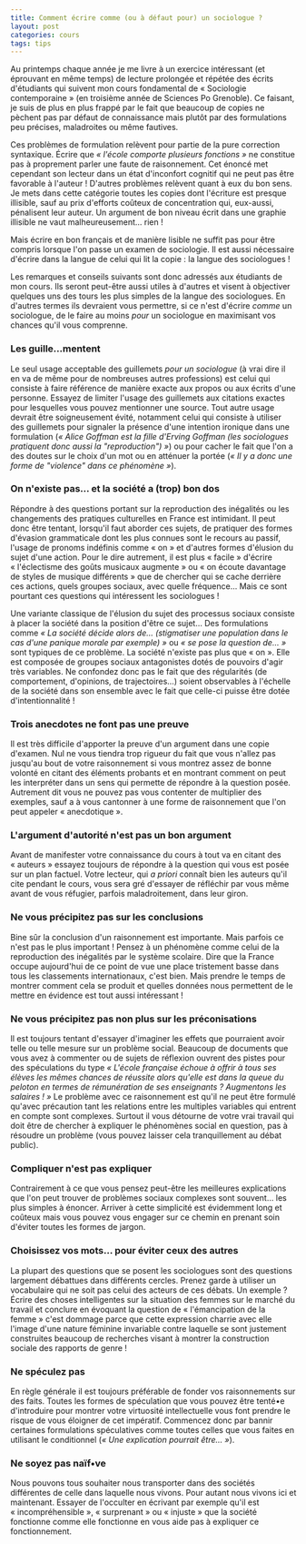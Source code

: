 ```yaml
---
title: Comment écrire comme (ou à défaut pour) un sociologue ?
layout: post
categories: cours
tags: tips
---
```


Au printemps chaque année je me livre à un exercice intéressant (et éprouvant en même temps) de lecture prolongée et répétée des écrits d'étudiants qui suivent mon cours fondamental de « Sociologie contemporaine » (en troisième année de Sciences Po Grenoble). Ce faisant, je suis de plus en plus frappé par le fait que beaucoup de copies ne pèchent pas par défaut de connaissance mais plutôt par des formulations peu précises, maladroites ou même fautives.

Ces problèmes de formulation relèvent pour partie de la pure correction syntaxique. Écrire que <i>« l'école comporte plusieurs fonctions »</i> ne constitue pas à proprement parler une faute de raisonnement. Cet énoncé met cependant son lecteur dans un état d'inconfort cognitif qui ne peut pas être favorable à l'auteur ! D'autres problèmes relèvent quant à eux du bon sens. Je mets dans cette catégorie toutes les copies dont l'écriture est presque illisible, sauf au prix d'efforts coûteux de concentration qui, eux-aussi, pénalisent leur auteur. Un argument de bon niveau écrit dans une graphie illisible ne vaut malheureusement… rien !

Mais écrire en bon français et de manière lisible ne suffit pas pour être compris lorsque l'on passe un examen de sociologie. Il est aussi nécessaire d'écrire dans la langue de celui qui lit la copie : la langue des sociologues !

Les remarques et conseils suivants sont donc adressés aux étudiants de mon cours. Ils seront peut-être aussi utiles à d'autres et visent à objectiver quelques uns des tours les plus simples de la langue des sociologues. En d'autres termes ils devraient vous permettre, si ce n'est d'écrire <i>comme</i> un sociologue, de le faire au moins <i>pour</i> un sociologue en maximisant vos chances qu'il vous comprenne.

<h3>Les guille…mentent</h3>

Le seul usage acceptable des guillemets <i>pour un sociologue</i> (à vrai dire il en va de même pour de nombreuses autres professions) est celui qui consiste à faire référence de manière exacte aux propos ou aux écrits d'une personne. Essayez de limiter l'usage des guillemets aux citations exactes pour lesquelles vous pouvez mentionner une source. Tout autre usage devrait être soigneusement évité, notamment celui qui consiste à utiliser des guillemets pour signaler la présence d'une intention ironique dans une formulation (<i>« Alice Goffman est la fille d'Erving Goffman (les sociologues pratiquent donc aussi la "reproduction") »</i>) ou pour cacher le fait que l'on a des doutes sur le choix d'un mot ou en atténuer la portée (<i>« Il y a donc une forme de "violence" dans ce phénomène »</i>).

<h3>On n'existe pas… et la société a (trop) bon dos</h3>

Répondre à des questions portant sur la reproduction des inégalités ou les changements des pratiques culturelles en France est intimidant. Il peut donc être tentant, lorsqu'il faut aborder ces sujets, de pratiquer des formes d'évasion grammaticale dont les plus connues sont le recours au passif, l'usage de pronoms indéfinis comme « on » et d'autres formes d'élusion du sujet d'une action. Pour le dire autrement, il est plus « facile » d'écrire « l'éclectisme des goûts musicaux augmente » ou « on écoute davantage de styles de musique différents » que de chercher qui se cache derrière ces actions, quels groupes sociaux, avec quelle fréquence… Mais ce sont pourtant ces questions qui intéressent les sociologues !

Une variante classique de l'élusion du sujet des processus sociaux consiste à placer la société dans la position d'être ce sujet… Des formulations comme <i>« La société décide alors de… (stigmatiser une population dans le cas d'une panique morale par exemple) »</i> ou <i>« se pose la question de… »</i> sont typiques de ce problème. La société n'existe pas plus que « on ». Elle est composée de groupes sociaux antagonistes dotés de pouvoirs d'agir très variables. Ne confondez donc pas le fait que des régularités (de comportement, d'opinions, de trajectoires…) soient observables à l'échelle de la société dans son ensemble avec le fait que celle-ci puisse être dotée d'intentionnalité !

<h3>Trois anecdotes ne font pas une preuve</h3>

Il est très difficile d'apporter la preuve d'un argument dans une copie d'examen. Nul ne vous tiendra trop rigueur du fait que vous n'allez pas jusqu'au bout de votre raisonnement si vous montrez assez de bonne volonté en citant des éléments probants et en montrant comment on peut les interpréter dans un sens qui permette de répondre à la question posée. Autrement dit vous ne pouvez pas vous contenter de multiplier des exemples, sauf a à vous cantonner à une forme de raisonnement que l'on peut appeler « anecdotique ».

<h3>L'argument d'autorité n'est pas un bon argument</h3>

Avant de manifester votre connaissance du cours à tout va en citant des « auteurs » essayez toujours de répondre à la question qui vous est posée sur un plan factuel. Votre lecteur, qui <i>a priori</i> connaît bien les auteurs qu'il cite pendant le cours, vous sera gré d'essayer de réfléchir par vous même avant de vous réfugier, parfois maladroitement, dans leur giron.

<h3>Ne vous précipitez pas sur les conclusions</h3>

Bine sûr la conclusion d'un raisonnement est importante. Mais parfois ce n'est pas le plus important ! Pensez à un phénomène comme celui de la reproduction des inégalités par le système scolaire. Dire que la France occupe aujourd'hui de ce point de vue une place tristement basse dans tous les classements internationaux, c'est bien. Mais prendre le temps de montrer comment cela se produit et quelles données nous permettent de le mettre en évidence est tout aussi intéressant !

<h3>Ne vous précipitez pas non plus sur les préconisations</h3>

Il est toujours tentant d'essayer d'imaginer les effets que pourraient avoir telle ou telle mesure sur un problème social. Beaucoup de documents que vous avez à commenter ou de sujets de réflexion ouvrent des pistes pour des spéculations du type <i>« L'école française échoue à offrir à tous ses élèves les mêmes chances de réussite alors qu'elle est dans la queue du peloton en termes de rémunération de ses enseignants ? Augmentons les salaires ! »</i> Le problème avec ce raisonnement est qu'il ne peut être formulé qu'avec précaution tant les relations entre les multiples variables qui entrent en compte sont complexes. Surtout il vous détourne de votre vrai travail qui doit être de chercher à expliquer le phénomènes social en question, pas à résoudre un problème (vous pouvez laisser cela tranquillement au débat public).

<h3>Compliquer n'est pas expliquer</h3>

Contrairement à ce que vous pensez peut-être les meilleures explications que l'on peut trouver de problèmes sociaux complexes sont souvent… les plus simples à énoncer. Arriver à cette simplicité est évidemment long et coûteux mais vous pouvez vous engager sur ce chemin en prenant soin d'éviter toutes les formes de jargon.

<h3>Choisissez vos mots… pour éviter ceux des autres</h3>

 La plupart des questions que se posent les sociologues sont des questions largement débattues dans différents cercles. Prenez garde à utiliser un vocabulaire qui ne soit pas celui des acteurs de ces débats. Un exemple ? Écrire des choses intelligentes sur la situation des femmes sur le marché du travail et conclure en évoquant la question de « l'émancipation de la femme » c'est dommage parce que cette expression charrie avec elle l'image d'une nature féminine invariable contre laquelle se sont justement construites beaucoup de recherches visant à montrer la construction sociale des rapports de genre !

<h3>Ne spéculez pas</h3>

En règle générale il est toujours préférable de fonder vos raisonnements sur des faits. Toutes les formes de spéculation que vous pouvez être tenté•e d'introduire pour montrer votre virtuosité intellectuelle vous font prendre le risque de vous éloigner de cet impératif. Commencez donc par bannir certaines formulations spéculatives comme toutes celles que vous faites en utilisant le conditionnel (<i>« Une explication pourrait être… »</i>).

<h3>Ne soyez pas naïf•ve</h3>

Nous pouvons tous souhaiter nous transporter dans des sociétés différentes de celle dans laquelle nous vivons. Pour autant nous vivons ici et maintenant. Essayer de l'occulter en écrivant par exemple qu'il est « incompréhensible », « surprenant » ou « injuste » que la société fonctionne comme elle fonctionne en vous aide pas à expliquer ce fonctionnement.
